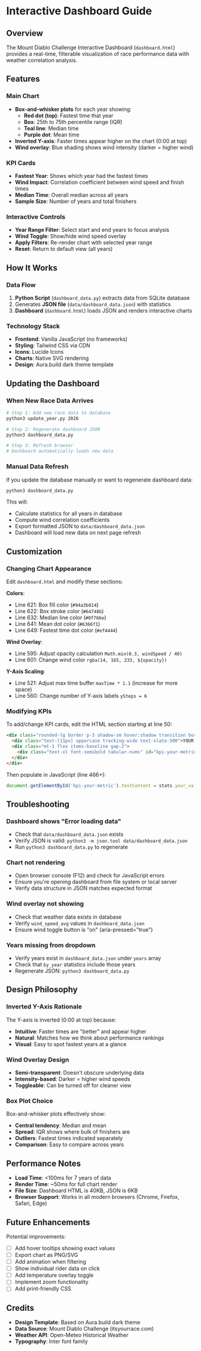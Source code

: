# Interactive Dashboard Guide

## Overview

The Mount Diablo Challenge Interactive Dashboard (`dashboard.html`) provides a real-time, filterable visualization of race performance data with weather correlation analysis.

## Features

### Main Chart
- **Box-and-whisker plots** for each year showing:
  - **Red dot (top)**: Fastest time that year
  - **Box**: 25th to 75th percentile range (IQR)
  - **Teal line**: Median time
  - **Purple dot**: Mean time
- **Inverted Y-axis**: Faster times appear higher on the chart (0:00 at top)
- **Wind overlay**: Blue shading shows wind intensity (darker = higher wind)

### KPI Cards
- **Fastest Year**: Shows which year had the fastest times
- **Wind Impact**: Correlation coefficient between wind speed and finish times
- **Median Time**: Overall median across all years
- **Sample Size**: Number of years and total finishers

### Interactive Controls
- **Year Range Filter**: Select start and end years to focus analysis
- **Wind Toggle**: Show/hide wind speed overlay
- **Apply Filters**: Re-render chart with selected year range
- **Reset**: Return to default view (all years)

## How It Works

### Data Flow
1. **Python Script** (`dashboard_data.py`) extracts data from SQLite database
2. Generates **JSON file** (`data/dashboard_data.json`) with statistics
3. **Dashboard** (`dashboard.html`) loads JSON and renders interactive charts

### Technology Stack
- **Frontend**: Vanilla JavaScript (no frameworks)
- **Styling**: Tailwind CSS via CDN
- **Icons**: Lucide Icons
- **Charts**: Native SVG rendering
- **Design**: Aura.build dark theme template

## Updating the Dashboard

### When New Race Data Arrives

```bash
# Step 1: Add new race data to database
python3 update_year.py 2026

# Step 2: Regenerate dashboard JSON
python3 dashboard_data.py

# Step 3: Refresh browser
# Dashboard automatically loads new data
```

### Manual Data Refresh

If you update the database manually or want to regenerate dashboard data:

```bash
python3 dashboard_data.py
```

This will:
- Calculate statistics for all years in database
- Compute wind correlation coefficients
- Export formatted JSON to `data/dashboard_data.json`
- Dashboard will load new data on next page refresh

## Customization

### Changing Chart Appearance

Edit `dashboard.html` and modify these sections:

**Colors**:
- Line 621: Box fill color (`#94a3b814`)
- Line 622: Box stroke color (`#64748b`)
- Line 632: Median line color (`#0f766e`)
- Line 641: Mean dot color (`#6366f1`)
- Line 649: Fastest time dot color (`#ef4444`)

**Wind Overlay**:
- Line 595: Adjust opacity calculation `Math.min(0.3, windSpeed / 40)`
- Line 601: Change wind color `rgba(14, 165, 233, ${opacity})`

**Y-Axis Scaling**:
- Line 521: Adjust max time buffer `maxTime * 1.1` (increase for more space)
- Line 560: Change number of Y-axis labels `ySteps = 6`

### Modifying KPIs

To add/change KPI cards, edit the HTML section starting at line 50:

```html
<div class="rounded-lg border p-3 shadow-sm hover:shadow transition border-slate-800 bg-black">
  <div class="text-[11px] uppercase tracking-wide text-slate-500">YOUR METRIC</div>
  <div class="mt-1 flex items-baseline gap-2">
    <div class="text-xl font-semibold tabular-nums" id="kpi-your-metric">—</div>
  </div>
</div>
```

Then populate in JavaScript (line 466+):
```javascript
document.getElementById('kpi-your-metric').textContent = stats.your_value;
```

## Troubleshooting

### Dashboard shows "Error loading data"
- Check that `data/dashboard_data.json` exists
- Verify JSON is valid: `python3 -m json.tool data/dashboard_data.json`
- Run `python3 dashboard_data.py` to regenerate

### Chart not rendering
- Open browser console (F12) and check for JavaScript errors
- Ensure you're opening dashboard from file system or local server
- Verify data structure in JSON matches expected format

### Wind overlay not showing
- Check that weather data exists in database
- Verify `wind_speed_avg` values in `dashboard_data.json`
- Ensure wind toggle button is "on" (aria-pressed="true")

### Years missing from dropdown
- Verify years exist in `dashboard_data.json` under `years` array
- Check that `by_year` statistics include those years
- Regenerate JSON: `python3 dashboard_data.py`

## Design Philosophy

### Inverted Y-Axis Rationale
The Y-axis is inverted (0:00 at top) because:
- **Intuitive**: Faster times are "better" and appear higher
- **Natural**: Matches how we think about performance rankings
- **Visual**: Easy to spot fastest years at a glance

### Wind Overlay Design
- **Semi-transparent**: Doesn't obscure underlying data
- **Intensity-based**: Darker = higher wind speeds
- **Toggleable**: Can be turned off for cleaner view

### Box Plot Choice
Box-and-whisker plots effectively show:
- **Central tendency**: Median and mean
- **Spread**: IQR shows where bulk of finishers are
- **Outliers**: Fastest times indicated separately
- **Comparison**: Easy to compare across years

## Performance Notes

- **Load Time**: <100ms for 7 years of data
- **Render Time**: ~50ms for full chart render
- **File Size**: Dashboard HTML is 40KB, JSON is 6KB
- **Browser Support**: Works in all modern browsers (Chrome, Firefox, Safari, Edge)

## Future Enhancements

Potential improvements:
- [ ] Add hover tooltips showing exact values
- [ ] Export chart as PNG/SVG
- [ ] Add animation when filtering
- [ ] Show individual rider data on click
- [ ] Add temperature overlay toggle
- [ ] Implement zoom functionality
- [ ] Add print-friendly CSS

## Credits

- **Design Template**: Based on Aura.build dark theme
- **Data Source**: Mount Diablo Challenge (itsyourrace.com)
- **Weather API**: Open-Meteo Historical Weather
- **Typography**: Inter font family
